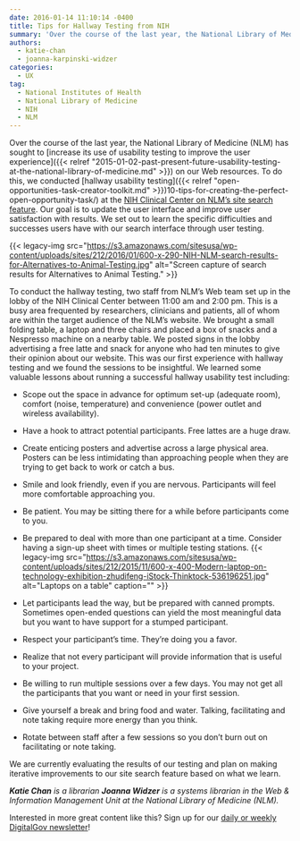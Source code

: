 ```yaml
---
date: 2016-01-14 11:10:14 -0400
title: Tips for Hallway Testing from NIH
summary: 'Over the course of the last year, the National Library of Medicine (NLM) has sought to increase its use of usability testing to improve the user experience on our Web resources. To do this, we conducted hallway usability testing at the NIH Clinical Center on NLM&#8217;s site search feature. Our goal is to update the'
authors:
  - katie-chan
  - joanna-karpinski-widzer
categories:
  - UX
tag:
  - National Institutes of Health
  - National Library of Medicine
  - NIH
  - NLM
---
```


Over the course of the last year, the National Library of Medicine (NLM) has sought to [increase its use of usability testing to improve the user experience]({{< relref "2015-01-02-past-present-future-usability-testing-at-the-national-library-of-medicine.md" >}}) on our Web resources. To do this, we conducted [hallway usability testing]({{< relref "open-opportunities-task-creator-toolkit.md" >}})10-tips-for-creating-the-perfect-open-opportunity-task/) at the [NIH Clinical Center on NLM&#8217;s site search feature](https://vsearch.nlm.nih.gov/vivisimo/cgi-bin/query-meta?query=&v%3Aproject=nlm-main-website). Our goal is to update the user interface and improve user satisfaction with results. We set out to learn the specific difficulties and successes users have with our search interface through user testing.

{{< legacy-img src="https://s3.amazonaws.com/sitesusa/wp-content/uploads/sites/212/2016/01/600-x-290-NIH-NLM-search-results-for-Alternatives-to-Animal-Testing.jpg" alt="Screen capture of search results for Alternatives to Animal Testing." >}}

To conduct the hallway testing, two staff from NLM&#8217;s Web team set up in the lobby of the NIH Clinical Center between 11:00 am and 2:00 pm. This is a busy area frequented by researchers, clinicians and patients, all of whom are within the target audience of the NLM&#8217;s website. We brought a small folding table, a laptop and three chairs and placed a box of snacks and a Nespresso machine on a nearby table. We posted signs in the lobby advertising a free latte and snack for anyone who had ten minutes to give their opinion about our website. This was our first experience with hallway testing and we found the sessions to be insightful. We learned some valuable lessons about running a successful hallway usability test including:

  * Scope out the space in advance for optimum set-up (adequate room), comfort (noise, temperature) and convenience (power outlet and wireless availability).
  * Have a hook to attract potential participants. Free lattes are a huge draw.
  * Create enticing posters and advertise across a large physical area. Posters can be less intimidating than approaching people when they are trying to get back to work or catch a bus.
  * Smile and look friendly, even if you are nervous. Participants will feel more comfortable approaching you.
  * Be patient. You may be sitting there for a while before participants come to you.
  * Be prepared to deal with more than one participant at a time. Consider having a sign-up sheet with times or multiple testing stations. {{< legacy-img src="https://s3.amazonaws.com/sitesusa/wp-content/uploads/sites/212/2015/11/600-x-400-Modern-laptop-on-technology-exhibition-zhudifeng-iStock-Thinktock-536196251.jpg" alt="Laptops on a table" caption="" >}} 

  * Let participants lead the way, but be prepared with canned prompts. Sometimes open-ended questions can yield the most meaningful data but you want to have support for a stumped participant.
  * Respect your participant&#8217;s time. They&#8217;re doing you a favor.
  * Realize that not every participant will provide information that is useful to your project.
  * Be willing to run multiple sessions over a few days. You may not get all the participants that you want or need in your first session.
  * Give yourself a break and bring food and water. Talking, facilitating and note taking require more energy than you think.
  * Rotate between staff after a few sessions so you don&#8217;t burn out on facilitating or note taking.

We are currently evaluating the results of our testing and plan on making iterative improvements to our site search feature based on what we learn.

 

_**Katie Chan** is a _librarian_ **Joanna Widzer** is a systems librarian in the Web & Information Management Unit at the National Library of Medicine (NLM)._

 

Interested in more great content like this? Sign up for our [daily or weekly DigitalGov newsletter](https://public.govdelivery.com/accounts/USHOWTO/subscriber/new)!